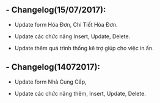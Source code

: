 ## - Changelog(15/07/2017):

  + Update form  Hóa Đơn, Chi Tiết Hóa Đơn.

  + Update các chức năng Insert, Update, Delete.

  + Update thêm quá trình thống kê trợ giúp cho việc in ấn.
  
## - Changelog(14072017):

  + Update form  Nhà Cung Cấp, 

  + Update các chức năng thêm, Insert, Update, Delete.
